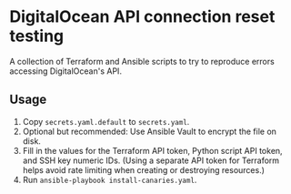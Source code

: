 # DigitalOcean API connection reset testing

A collection of Terraform and Ansible scripts to try to reproduce errors accessing DigitalOcean's API.

## Usage

1. Copy `secrets.yaml.default` to `secrets.yaml`.
2. Optional but recommended: Use Ansible Vault to encrypt the file on disk.
3. Fill in the values for the Terraform API token, Python script API token, and SSH key numeric IDs. (Using a separate API token for Terraform helps avoid rate limiting when creating or destroying resources.)
4. Run `ansible-playbook install-canaries.yaml`.